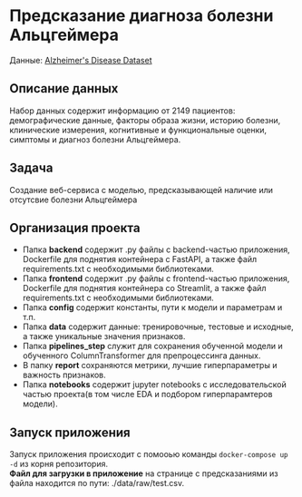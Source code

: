 # Предсказание диагноза болезни Альцгеймера
Данные: [Alzheimer's Disease Dataset](https://www.kaggle.com/datasets/rabieelkharoua/alzheimers-disease-dataset)
## Описание данных
Набор данных содержит информацию от 2149 пациентов: демографические данные, факторы образа жизни, историю болезни, клинические измерения, когнитивные и функциональные оценки, симптомы и диагноз болезни Альцгеймера.
## Задача
Создание веб-сервиса с моделью, предсказывающей наличие или отсутсвие болезни Альцгеймера
## Организация проекта
- Папка **backend** содержит .py файлы с backend-частью приложения, Dockerfile для поднятия контейнера с FastAPI, а также файл requirements.txt с необходимыми библиотеками.
- Папка **frontend** содержит .py файлы с frontend-частью приложения, Dockerfile для поднятия контейнера со Streamlit, а также файл requirements.txt с необходимыми библиотеками.
- Папка **config** содержит константы, пути к модели и параметрам и т.п.
- Папка **data** содержит данные: тренировочные, тестовые и исходные, а также уникальные значения признаков.
- Папка **pipelines_step** служит для сохранения обученной модели и обученного ColumnTransformer для препроцессинга данных.
- В папку **report** сохраняются метрики, лучшие гиперпараметры и важность признаков.
- Папка **notebooks** содержит jupyter notebooks с исследовательской частью проекта(в том числе EDA и подбором гиперпарамтеров модели).
## Запуск приложения
Запуск приложения происходит с помоoью команды ```docker-compose up -d``` из корня репозитория. \
**Файл для загрузки в приложение** на странице с предсказаниями из файла находится по пути: ./data/raw/test.csv.
